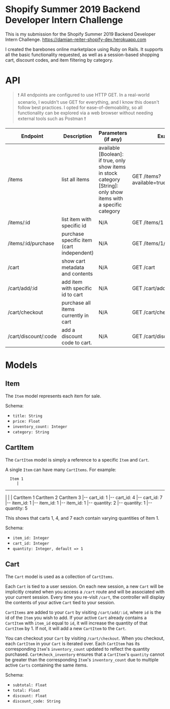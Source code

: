 # Shopify Summer 2019 Backend Developer Intern Challenge
This is my submission for the Shopify Summer 2019 Backend Developer Intern Challenge.
https://damian-reiter-shopify-dev.herokuapp.com

I created the barebones online marketplace using Ruby on Rails.
It supports all the basic functionality requested, as well as a session-based shopping cart, discount codes, and item filtering by category.

# API
> ❗ All endpoints are configured to use HTTP GET. In a real-world scenario, I wouldn't use GET for everything, and I know this doesn't follow best practices. I opted for ease-of-demoability, so all functionality can be explored via a web browser without needing external tools such as Postman ❗

| Endpoint       | Description                       | Parameters (if any)                                                                                                 | Example                                                                                          |
|----------------|-----------------------------------|---------------------------------------------------------------------------------------------------------------------|---------------------------------------------------------------------------------------------------|
| /items         | list all items                    |  available [Boolean]: if true, only show items in stock <br > category [String]: only show items with a specific category |  GET /items?available=true&category=toys |
| /items/:id     | list item with specific id        | N/A                                                                                                                 |  GET /items/1                                                              |
/items/:id/purchase | purchase specific item (cart independent) | N/A | GET /items/1/purchase
| /cart          | show cart metadata and contents   | N/A                                                                                                                 |  GET /cart                                                               |
| /cart/add/:id | add item with specific id to cart | N/A                                                                                                                 |  GET /cart/add/2 |
| /cart/checkout | purchase all items currently in cart | N/A | GET /cart/checkout
/cart/discount/:code | add a discount code to cart. | N/A | GET /cart/discount/25off

# Models
## Item
The `Item` model represents each item for sale.

Schema:
  - `title: String`
  - `price: Float`
  - `inventory_count: Integer`
  - `category: String`

## CartItem
The `CartItem` model is simply a reference to a specific `Item` and `Cart`.

A single `Item` can have many `CartItems`. For example:

      Item 1
         |
 ------------------------------------
 |                 |                |
CartItem 1        CartItem 2       CartItem 3
 |-- cart_id: 1    |-- cart_id: 4   |-- cart_id: 7
 |-- item_id: 1    |-- item_id: 1   |-- item_id: 1
 |-- quantity: 2   |-- quantity: 1  |-- quantity: 5

This shows that carts 1, 4, and 7 each contain varying quantities of Item 1.

Schema:
  - `item_id: Integer`
  - `cart_id: Integer`
  - `quantity: Integer, default => 1`

## Cart
The `Cart` model is used as a collection of `CartItems`.

Each `Cart` is tied to a user session. On each new session, a new `Cart` will be implicitly created when you access a `/cart` route and will be associated with your current session. Every time you re-visit `/cart`, the controller will display the contents of your active `Cart` tied to your session.

`CartItems` are added to your `Cart` by visiting `/cart/add/:id`, where `id` is the id of the `Item` you wish to add. If your active `Cart` already contains a `CartItem` with `item_id` equal to `id`, it will increase the quantity of that `CartItem` by 1. If not, it will add a new `CartItem` to the `Cart`.

You can checkout your `Cart` by visiting `/cart/checkout`. When you checkout, each `CartItem` in your `Cart` is iterated over. Each `CartItem` has its corresponding `Item`'s `inventory_count` updated to reflect the quantity purchased. `Cart#check_inventory` ensures that a `CartItem`'s `quantity` cannot be greater than the corresponding `Item`'s `inventory_count` due to multiple active `Carts` containing the same items.

Schema:
  - `subtotal: Float`
  - `total: Float`
  - `discount: Float`
  - `discount_code: String`


